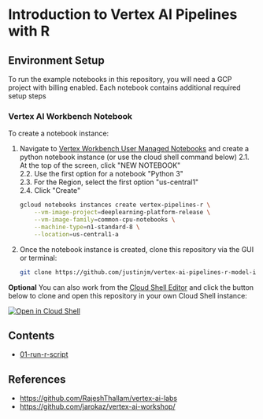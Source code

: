 # Introduction to Vertex AI Pipelines with R 

## Environment Setup 

To run the example notebooks in this repository, you will need a GCP project with billing enabled. Each notebook contains additional required setup steps 

### Vertex AI Workbench Notebook

To create a notebook instance: 

1.  Navigate to [Vertex Workbench User Managed Notebooks](https://console.cloud.google.com/ai-platform/notebooks) and create a python notebook instance (or use the cloud shell command below)
    2.1.  At the top of the screen, click "NEW NOTEBOOK"  
    2.2.  Use the first option for a notebook "Python 3"  
    2.3.  For the Region, select the first option "us-central1"  
    2.4.  Click "Create"  
    ```sh
    gcloud notebooks instances create vertex-pipelines-r \
        --vm-image-project=deeplearning-platform-release \
        --vm-image-family=common-cpu-notebooks \
        --machine-type=n1-standard-8 \
        --location=us-central1-a 
    ```
3.  Once the notebook instance is created, clone this repository via the GUI or terminal: 
    ```sh
    git clone https://github.com/justinjm/vertex-ai-pipelines-r-model-intro
    ```

**Optional** You can also work from the [Cloud Shell Editor](https://cloud.google.com/shell/docs/editor-overview) and click the button below to clone and open this repository in your own Cloud Shell instance:  

[![Open in Cloud Shell](https://gstatic.com/cloudssh/images/open-btn.svg)](https://ssh.cloud.google.com/cloudshell/editor?cloudshell_git_repo=https://github.com/justinjm/vertex-ai-pipelines-r-model-intro)


## Contents 

* [01-run-r-script](01-run-r-script)



## References 

* https://github.com/RajeshThallam/vertex-ai-labs
* https://github.com/jarokaz/vertex-ai-workshop/